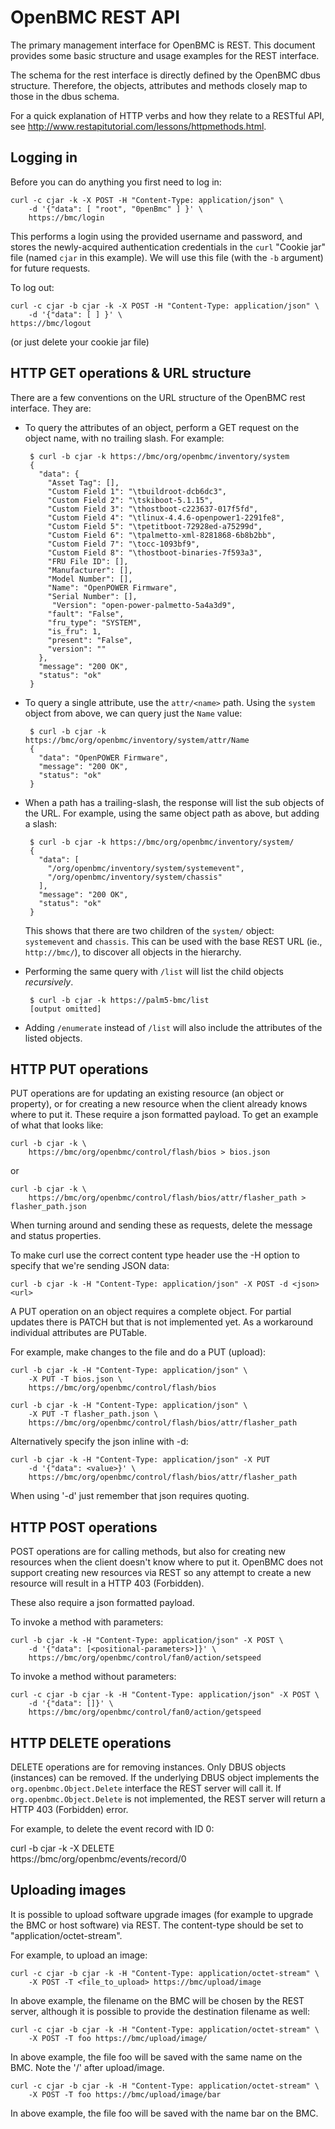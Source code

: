 # OpenBMC REST API

The primary management interface for OpenBMC is REST. This document provides
some basic structure and usage examples for the REST interface.

The schema for the rest interface is directly defined by the OpenBMC dbus
structure. Therefore, the objects, attributes and methods closely map to those
in the dbus schema.

For a quick explanation of HTTP verbs and how they relate to a RESTful API, see
<http://www.restapitutorial.com/lessons/httpmethods.html>.

## Logging in

Before you can do anything you first need to log in:

    curl -c cjar -k -X POST -H "Content-Type: application/json" \
        -d '{"data": [ "root", "0penBmc" ] }' \
        https://bmc/login


This performs a login using the provided username and password, and stores the
newly-acquired authentication credentials in the `curl` "Cookie jar" file (named
`cjar` in this example). We will use this file (with the `-b` argument) for
future requests.

To log out:

    curl -c cjar -b cjar -k -X POST -H "Content-Type: application/json" \
        -d '{"data": [ ] }' \
	https://bmc/logout

(or just delete your cookie jar file)

## HTTP GET operations & URL structure

There are a few conventions on the URL structure of the OpenBMC rest interface.
They are:

 - To query the attributes of an object, perform a GET request on the object
   name, with no trailing slash. For example:

        $ curl -b cjar -k https://bmc/org/openbmc/inventory/system
        {
          "data": {
            "Asset Tag": [],
            "Custom Field 1": "\tbuildroot-dcb6dc3",
            "Custom Field 2": "\tskiboot-5.1.15",
            "Custom Field 3": "\thostboot-c223637-017f5fd",
            "Custom Field 4": "\tlinux-4.4.6-openpower1-2291fe8",
            "Custom Field 5": "\tpetitboot-72928ed-a75299d",
            "Custom Field 6": "\tpalmetto-xml-8281868-6b8b2bb",
            "Custom Field 7": "\tocc-1093bf9",
            "Custom Field 8": "\thostboot-binaries-7f593a3",
            "FRU File ID": [],
            "Manufacturer": [],
            "Model Number": [],
            "Name": "OpenPOWER Firmware",
            "Serial Number": [],
             "Version": "open-power-palmetto-5a4a3d9",
            "fault": "False",
            "fru_type": "SYSTEM",
            "is_fru": 1,
            "present": "False",
            "version": ""
          },
          "message": "200 OK",
          "status": "ok"
        }

 - To query a single attribute, use the `attr/<name>` path. Using the
   `system` object from above, we can query just the `Name` value:

        $ curl -b cjar -k https://bmc/org/openbmc/inventory/system/attr/Name
        {
          "data": "OpenPOWER Firmware",
          "message": "200 OK",
          "status": "ok"
        }

 - When a path has a trailing-slash, the response will list the sub objects of
   the URL. For example, using the same object path as above, but adding a
   slash:

        $ curl -b cjar -k https://bmc/org/openbmc/inventory/system/
        {
          "data": [
            "/org/openbmc/inventory/system/systemevent",
            "/org/openbmc/inventory/system/chassis"
          ],
          "message": "200 OK",
          "status": "ok"
        }

   This shows that there are two children of the `system/` object: `systemevent`
   and `chassis`. This can be used with the base REST URL (ie., `http://bmc/`),
   to discover all objects in the hierarchy.

 - Performing the same query with `/list` will list the child objects
   *recursively*.

        $ curl -b cjar -k https://palm5-bmc/list
        [output omitted]

 - Adding `/enumerate` instead of `/list` will also include the attributes of
   the listed objects.


## HTTP PUT operations

PUT operations are for updating an existing resource (an object or property), or
for creating a new resource when the client already knows where to put it.
These require a json formatted payload. To get an example of what that looks
like:

    curl -b cjar -k \
        https://bmc/org/openbmc/control/flash/bios > bios.json

or

    curl -b cjar -k \
        https://bmc/org/openbmc/control/flash/bios/attr/flasher_path > flasher_path.json

When turning around and sending these as requests, delete the message and status
properties.

To make curl use the correct content type header use the -H option to specify
that we're sending JSON data:

    curl -b cjar -k -H "Content-Type: application/json" -X POST -d <json> <url>

A PUT operation on an object requires a complete object. For partial updates
there is PATCH but that is not implemented yet. As a workaround individual
attributes are PUTable.

For example, make changes to the file and do a PUT (upload):


    curl -b cjar -k -H "Content-Type: application/json" \
        -X PUT -T bios.json \
        https://bmc/org/openbmc/control/flash/bios

    curl -b cjar -k -H "Content-Type: application/json" \
        -X PUT -T flasher_path.json \
        https://bmc/org/openbmc/control/flash/bios/attr/flasher_path


Alternatively specify the json inline with -d:

    curl -b cjar -k -H "Content-Type: application/json" -X PUT
        -d '{"data": <value>}' \
        https://bmc/org/openbmc/control/flash/bios/attr/flasher_path

When using '-d' just remember that json requires quoting.

## HTTP POST operations
POST operations are for calling methods, but also for creating new resources
when the client doesn't know where to put it. OpenBMC does not support creating
new resources via REST so any attempt to create a new resource will result in a
HTTP 403 (Forbidden).

These also require a json formatted payload.

To invoke a method with parameters:

    curl -b cjar -k -H "Content-Type: application/json" -X POST \
        -d '{"data": [<positional-parameters>]}' \
        https://bmc/org/openbmc/control/fan0/action/setspeed

To invoke a method without parameters:

    curl -c cjar -b cjar -k -H "Content-Type: application/json" -X POST \
        -d '{"data": []}' \
        https://bmc/org/openbmc/control/fan0/action/getspeed


## HTTP DELETE operations
DELETE operations are for removing instances. Only DBUS objects (instances) can
be removed. If the underlying DBUS object implements the
`org.openbmc.Object.Delete` interface the REST server will call it. If
`org.openbmc.Object.Delete` is not implemented, the REST server will return a
HTTP 403 (Forbidden) error.

For example, to delete the event record with ID 0:

   curl -b cjar -k -X DELETE \
       https://bmc/org/openbmc/events/record/0


## Uploading images
It is possible to upload software upgrade images (for example to upgrade the BMC
or host software) via REST. The content-type should be set to
"application/octet-stream".

For example, to upload an image:

    curl -c cjar -b cjar -k -H "Content-Type: application/octet-stream" \
        -X POST -T <file_to_upload> https://bmc/upload/image

In above example, the filename on the BMC will be chosen by the REST server,
although it is possible to provide the destination filename as well:

    curl -c cjar -b cjar -k -H "Content-Type: application/octet-stream" \
        -X POST -T foo https://bmc/upload/image/

In above example, the file foo will be saved with the same name on the BMC.
Note the '/' after upload/image.

    curl -c cjar -b cjar -k -H "Content-Type: application/octet-stream" \
        -X POST -T foo https://bmc/upload/image/bar

In above example, the file foo will be saved with the name bar on the BMC.
